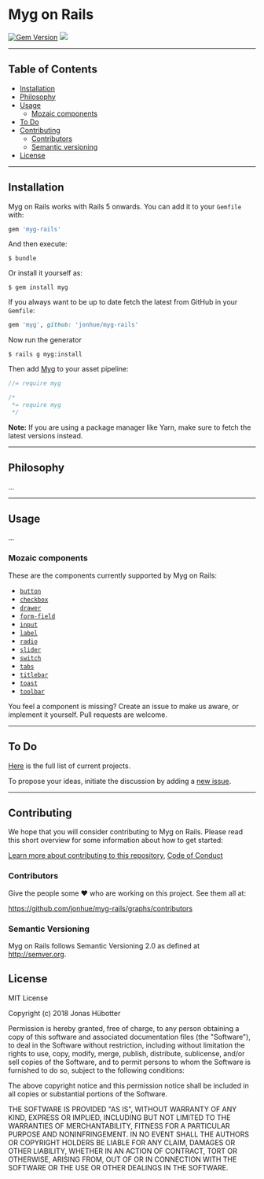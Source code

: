 # Myg on Rails

[![Gem Version](https://badge.fury.io/rb/myg.svg)](https://badge.fury.io/rb/myg) <img src="https://travis-ci.org/jonhue/myg-rails.svg?branch=master" />

---

## Table of Contents

* [Installation](#installation)
* [Philosophy](#philosophy)
* [Usage](#usage)
    * [Mozaic components](#mozaic-components)
* [To Do](#to-do)
* [Contributing](#contributing)
    * [Contributors](#contributors)
    * [Semantic versioning](#semantic-versioning)
* [License](#license)

---

## Installation

Myg on Rails works with Rails 5 onwards. You can add it to your `Gemfile` with:

```ruby
gem 'myg-rails'
```

And then execute:

    $ bundle

Or install it yourself as:

    $ gem install myg

If you always want to be up to date fetch the latest from GitHub in your `Gemfile`:

```ruby
gem 'myg', github: 'jonhue/myg-rails'
```

Now run the generator

    $ rails g myg:install

Then add [Myg](https://github.com/jonhue/myg) to your asset pipeline:

```js
//= require myg
```
```css
/*
 *= require myg
 */
```

**Note:** If you are using a package manager like Yarn, make sure to fetch the latest versions instead.

---

## Philosophy

...

---

## Usage

...

### Mozaic components

These are the components currently supported by Myg on Rails:

* [`button`](components/myg/button.md)
* [`checkbox`](components/myg/checkbox.md)
* [`drawer`](components/myg/drawer.md)
* [`form-field`](components/myg/form-field.md)
* [`input`](components/myg/input.md)
* [`label`](components/myg/label.md)
* [`radio`](components/myg/radio.md)
* [`slider`](components/myg/slider.md)
* [`switch`](components/myg/switch.md)
* [`tabs`](components/myg/tabs.md)
* [`titlebar`](components/myg/titlebar.md)
* [`toast`](components/myg/toast.md)
* [`toolbar`](components/myg/toolbar.md)

You feel a component is missing? Create an issue to make us aware, or implement it yourself. Pull requests are welcome.

---

## To Do

[Here](https://github.com/jonhue/myg-rails/projects/1) is the full list of current projects.

To propose your ideas, initiate the discussion by adding a [new issue](https://github.com/jonhue/myg-rails/issues/new).

---

## Contributing

We hope that you will consider contributing to Myg on Rails. Please read this short overview for some information about how to get started:

[Learn more about contributing to this repository](CONTRIBUTING.md), [Code of Conduct](CODE_OF_CONDUCT.md)

### Contributors

Give the people some :heart: who are working on this project. See them all at:

https://github.com/jonhue/myg-rails/graphs/contributors

### Semantic Versioning

Myg on Rails follows Semantic Versioning 2.0 as defined at http://semver.org.

## License

MIT License

Copyright (c) 2018 Jonas Hübotter

Permission is hereby granted, free of charge, to any person obtaining a copy
of this software and associated documentation files (the "Software"), to deal
in the Software without restriction, including without limitation the rights
to use, copy, modify, merge, publish, distribute, sublicense, and/or sell
copies of the Software, and to permit persons to whom the Software is
furnished to do so, subject to the following conditions:

The above copyright notice and this permission notice shall be included in all
copies or substantial portions of the Software.

THE SOFTWARE IS PROVIDED "AS IS", WITHOUT WARRANTY OF ANY KIND, EXPRESS OR
IMPLIED, INCLUDING BUT NOT LIMITED TO THE WARRANTIES OF MERCHANTABILITY,
FITNESS FOR A PARTICULAR PURPOSE AND NONINFRINGEMENT. IN NO EVENT SHALL THE
AUTHORS OR COPYRIGHT HOLDERS BE LIABLE FOR ANY CLAIM, DAMAGES OR OTHER
LIABILITY, WHETHER IN AN ACTION OF CONTRACT, TORT OR OTHERWISE, ARISING FROM,
OUT OF OR IN CONNECTION WITH THE SOFTWARE OR THE USE OR OTHER DEALINGS IN THE
SOFTWARE.
